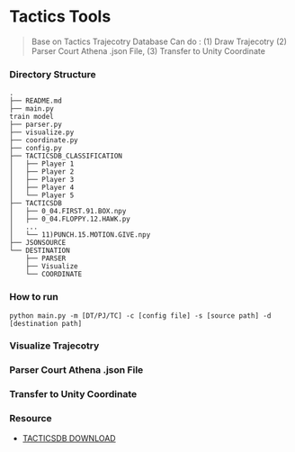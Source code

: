 # Tactics Tools
  > Base on Tactics Trajecotry Database
  > Can do : (1) Draw Trajecotry (2) Parser Court Athena .json File, (3) Transfer to Unity Coordinate


### Directory Structure

    .
    ├── README.md
    ├── main.py                                                                 train model
    ├── parser.py
    ├── visualize.py
    ├── coordinate.py
    ├── config.py
    ├── TACTICSDB_CLASSIFICATION
    │   ├── Player 1
    │   ├── Player 2
    │   ├── Player 3
    │   ├── Player 4
    │   └── Player 5
    ├── TACTICSDB
    │   ├── 0_04.FIRST.91.BOX.npy
    │   ├── 0_04.FLOPPY.12.HAWK.py
    │   ...
    │   └── 11)PUNCH.15.MOTION.GIVE.npy
    ├── JSONSOURCE                                                                 
    └── DESTINATION
        ├── PARSER
        ├── Visualize
        └── COORDINATE



### How to run
```
python main.py -m [DT/PJ/TC] -c [config file] -s [source path] -d [destination path]
```

### Visualize Trajecotry

### Parser Court Athena .json File

### Transfer to Unity Coordinate




### Resource
* [TACTICSDB DOWNLOAD](https://365nthu-my.sharepoint.com/:u:/g/personal/110062534_office365_nthu_edu_tw/EZzc5UCJwg1KpKpVeBId-eMB0wrnaIgxpihlwSK6Xx4x4w?e=wz5eD3)
